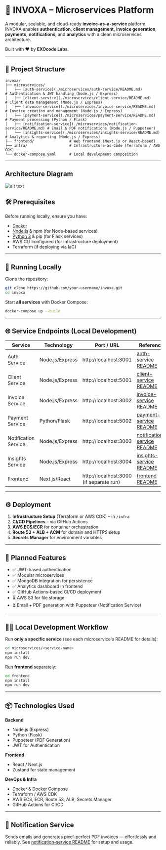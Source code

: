 # 🚀 INVOXA – Microservices Platform

A modular, scalable, and cloud-ready **invoice-as-a-service** platform. INVOXA enables **authentication**, **client management**, **invoice generation**, **payments**, **notifications**, and **analytics** with a clean microservices architecture.

Built with ❤️ by **EXOcode Labs**.

---

## 📂 Project Structure

```
invoxa/
├── microservices/
│   ├── [auth-service](./microservices/auth-service/README.md)        # Authentication & JWT handling (Node.js / Express)
│   ├── [client-service](./microservices/client-service/README.md)    # Client data management (Node.js / Express)
│   ├── [invoice-service](./microservices/invoice-service/README.md)  # Invoice creation and management (Node.js / Express)
│   ├── [payment-service](./microservices/payment-service/README.md)  # Payment processing (Python / Flask)
│   ├── [notification-service](./microservices/notification-service/README.md) # Email & PDF notifications (Node.js / Puppeteer)
│   └── [insights-service](./microservices/insights-service/README.md) # Analytics & reporting (Node.js / Express)
├── frontend/                # Web frontend (Next.js or React-based)
├── infra/                   # Infrastructure-as-Code (Terraform / AWS CDK)
└── docker-compose.yaml      # Local development composition
```

---

## Architecture Diagram

![alt text](image-1.png)


## 🛠 Prerequisites

Before running locally, ensure you have:

- [Docker](https://www.docker.com/)
- [Node.js](https://nodejs.org/) & npm (for Node-based services)
- [Python 3](https://www.python.org/) & pip (for Flask services)
- AWS CLI configured (for infrastructure deployment)
- Terraform (if deploying via IaC)

---

## 🚀 Running Locally

Clone the repository:

```bash
git clone https://github.com/your-username/invoxa.git
cd invoxa
```

Start **all services** with Docker Compose:

```bash
docker-compose up --build
```

---

## 🌐 Service Endpoints (Local Development)

| Service              | Technology      | Port / URL                              | Reference                                                                     |
| -------------------- | --------------- | --------------------------------------- | ----------------------------------------------------------------------------- |
| Auth Service         | Node.js/Express | http://localhost:3001                   | [auth-service README](./microservices/auth-service/README.md)                 |
| Client Service       | Node.js/Express | http://localhost:5001                   | [client-service README](./microservices/client-service/README.md)             |
| Invoice Service      | Node.js/Express | http://localhost:3002                   | [invoice-service README](./microservices/invoice-service/README.md)           |
| Payment Service      | Python/Flask    | http://localhost:5002                   | [payment-service README](./microservices/payment-service/README.md)           |
| Notification Service | Node.js/Express | http://localhost:3003                   | [notification-service README](./microservices/notification-service/README.md) |
| Insights Service     | Node.js/Express | http://localhost:3004                   | [insights-service README](./microservices/insights-service/README.md)         |
| Frontend             | Next.js/React   | http://localhost:3000 (if separate run) | [frontend README](./frontend/README.md)                                       |

---

## ⚙️ Deployment

1. **Infrastructure Setup** (Terraform or AWS CDK) – in `/infra`
2. **CI/CD Pipelines** – via GitHub Actions
3. **AWS ECS/ECR** for container orchestration
4. **Route 53 + ALB + ACM** for domain and HTTPS setup
5. **Secrets Manager** for environment variables

---

## 📌 Planned Features

- ✅ JWT-based authentication
- ✅ Modular microservices
- ✅ MongoDB integration for persistence
- ✅ Analytics dashboard in frontend
- ✅ GitHub Actions-based CI/CD deployment
- ⏳ AWS S3 for file storage
- ⏳ Email + PDF generation with Puppeteer (Notification Service)

---

## 🧑‍💻 Local Development Workflow

Run **only a specific service** (see each microservice's README for details):

```bash
cd microservices/<service-name>
npm install
npm run dev
```

Run **frontend** separately:

```bash
cd frontend
npm install
npm run dev
```

---

## 📦 Technologies Used

**Backend**

- Node.js (Express)
- Python (Flask)
- Puppeteer (PDF Generation)
- JWT for Authentication

**Frontend**

- React / Next.js
- Zustand for state management

**DevOps & Infra**

- Docker & Docker Compose
- Terraform / AWS CDK
- AWS ECS, ECR, Route 53, ALB, Secrets Manager
- GitHub Actions for CI/CD

---

## 🔔 Notification Service

Sends emails and generates pixel-perfect PDF invoices — effortlessly and reliably.
See [notification-service README](./microservices/notification-service/README.md) for setup and usage.
